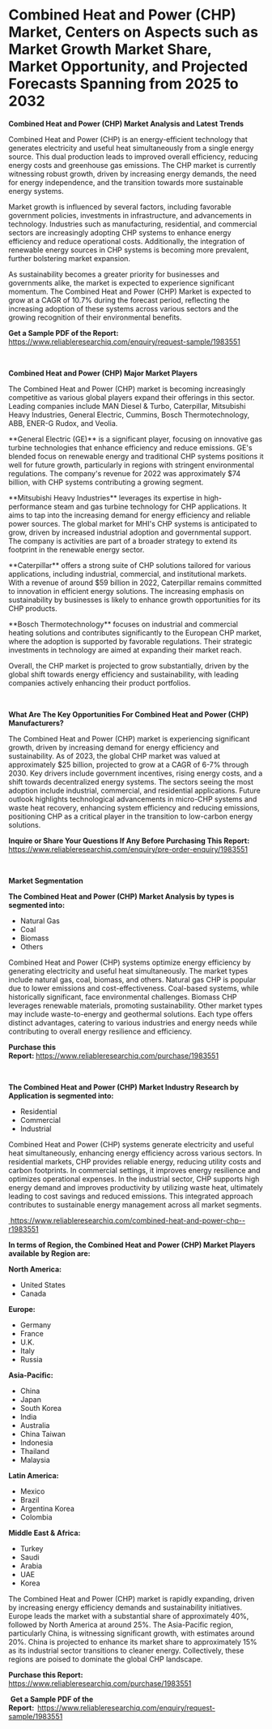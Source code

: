 <p><h1>Combined Heat and Power (CHP) Market, Centers on Aspects such as Market Growth Market Share, Market Opportunity, and Projected Forecasts Spanning from 2025 to 2032</h1></p><p><strong>Combined Heat and Power (CHP) Market Analysis and Latest Trends</strong></p>
<p><p>Combined Heat and Power (CHP) is an energy-efficient technology that generates electricity and useful heat simultaneously from a single energy source. This dual production leads to improved overall efficiency, reducing energy costs and greenhouse gas emissions. The CHP market is currently witnessing robust growth, driven by increasing energy demands, the need for energy independence, and the transition towards more sustainable energy systems.</p><p>Market growth is influenced by several factors, including favorable government policies, investments in infrastructure, and advancements in technology. Industries such as manufacturing, residential, and commercial sectors are increasingly adopting CHP systems to enhance energy efficiency and reduce operational costs. Additionally, the integration of renewable energy sources in CHP systems is becoming more prevalent, further bolstering market expansion.</p><p>As sustainability becomes a greater priority for businesses and governments alike, the market is expected to experience significant momentum. The Combined Heat and Power (CHP) Market is expected to grow at a CAGR of 10.7% during the forecast period, reflecting the increasing adoption of these systems across various sectors and the growing recognition of their environmental benefits.</p></p>
<p><strong>Get a Sample PDF of the Report:&nbsp;</strong> <a href="https://www.reliableresearchiq.com/enquiry/request-sample/1983551?utm_campaign=3352&utm_medium=2&utm_source=Github&utm_content=ia&utm_term=12042025&utm_id=combined-heat-and-power-chp">https://www.reliableresearchiq.com/enquiry/request-sample/1983551</a></p>
<p>&nbsp;</p>
<p><strong>Combined Heat and Power (CHP) Major Market Players</strong></p>
<p><p>The Combined Heat and Power (CHP) market is becoming increasingly competitive as various global players expand their offerings in this sector. Leading companies include MAN Diesel & Turbo, Caterpillar, Mitsubishi Heavy Industries, General Electric, Cummins, Bosch Thermotechnology, ABB, ENER-G Rudox, and Veolia.</p><p>**General Electric (GE)** is a significant player, focusing on innovative gas turbine technologies that enhance efficiency and reduce emissions. GE's blended focus on renewable energy and traditional CHP systems positions it well for future growth, particularly in regions with stringent environmental regulations. The company's revenue for 2022 was approximately $74 billion, with CHP systems contributing a growing segment.</p><p>**Mitsubishi Heavy Industries** leverages its expertise in high-performance steam and gas turbine technology for CHP applications. It aims to tap into the increasing demand for energy efficiency and reliable power sources. The global market for MHI's CHP systems is anticipated to grow, driven by increased industrial adoption and governmental support. The company is activities are part of a broader strategy to extend its footprint in the renewable energy sector.</p><p>**Caterpillar** offers a strong suite of CHP solutions tailored for various applications, including industrial, commercial, and institutional markets. With a revenue of around $59 billion in 2022, Caterpillar remains committed to innovation in efficient energy solutions. The increasing emphasis on sustainability by businesses is likely to enhance growth opportunities for its CHP products.</p><p>**Bosch Thermotechnology** focuses on industrial and commercial heating solutions and contributes significantly to the European CHP market, where the adoption is supported by favorable regulations. Their strategic investments in technology are aimed at expanding their market reach.</p><p>Overall, the CHP market is projected to grow substantially, driven by the global shift towards energy efficiency and sustainability, with leading companies actively enhancing their product portfolios.</p></p>
<p>&nbsp;</p>
<p><strong>What Are The Key Opportunities For Combined Heat and Power (CHP) Manufacturers?</strong></p>
<p><p>The Combined Heat and Power (CHP) market is experiencing significant growth, driven by increasing demand for energy efficiency and sustainability. As of 2023, the global CHP market was valued at approximately $25 billion, projected to grow at a CAGR of 6-7% through 2030. Key drivers include government incentives, rising energy costs, and a shift towards decentralized energy systems. The sectors seeing the most adoption include industrial, commercial, and residential applications. Future outlook highlights technological advancements in micro-CHP systems and waste heat recovery, enhancing system efficiency and reducing emissions, positioning CHP as a critical player in the transition to low-carbon energy solutions.</p></p>
<p><strong>Inquire or Share Your Questions If Any Before Purchasing This Report:</strong> <a href="https://www.reliableresearchiq.com/enquiry/pre-order-enquiry/1983551?utm_campaign=3352&utm_medium=2&utm_source=Github&utm_content=ia&utm_term=12042025&utm_id=combined-heat-and-power-chp">https://www.reliableresearchiq.com/enquiry/pre-order-enquiry/1983551</a></p>
<p>&nbsp;</p>
<p><strong>Market Segmentation</strong></p>
<p><strong>The Combined Heat and Power (CHP) Market Analysis by types is segmented into:</strong></p>
<p><ul><li>Natural Gas</li><li>Coal</li><li>Biomass</li><li>Others</li></ul></p>
<p><p>Combined Heat and Power (CHP) systems optimize energy efficiency by generating electricity and useful heat simultaneously. The market types include natural gas, coal, biomass, and others. Natural gas CHP is popular due to lower emissions and cost-effectiveness. Coal-based systems, while historically significant, face environmental challenges. Biomass CHP leverages renewable materials, promoting sustainability. Other market types may include waste-to-energy and geothermal solutions. Each type offers distinct advantages, catering to various industries and energy needs while contributing to overall energy resilience and efficiency.</p></p>
<p><strong>Purchase this Report:&nbsp;</strong><a href="https://www.reliableresearchiq.com/purchase/1983551?utm_campaign=3352&utm_medium=2&utm_source=Github&utm_content=ia&utm_term=12042025&utm_id=combined-heat-and-power-chp">https://www.reliableresearchiq.com/purchase/1983551</a></p>
<p>&nbsp;</p>
<p><strong>The Combined Heat and Power (CHP) Market Industry Research by Application is segmented into:</strong></p>
<p><ul><li>Residential</li><li>Commercial</li><li>Industrial</li></ul></p>
<p><p>Combined Heat and Power (CHP) systems generate electricity and useful heat simultaneously, enhancing energy efficiency across various sectors. In residential markets, CHP provides reliable energy, reducing utility costs and carbon footprints. In commercial settings, it improves energy resilience and optimizes operational expenses. In the industrial sector, CHP supports high energy demand and improves productivity by utilizing waste heat, ultimately leading to cost savings and reduced emissions. This integrated approach contributes to sustainable energy management across all market segments.</p></p>
<p><a href="https://www.reliableresearchiq.com/combined-heat-and-power-chp--r1983551?utm_campaign=3352&utm_medium=2&utm_source=Github&utm_content=ia&utm_term=12042025&utm_id=combined-heat-and-power-chp">&nbsp;https://www.reliableresearchiq.com/combined-heat-and-power-chp--r1983551</a></p>
<p><strong>In terms of Region, the Combined Heat and Power (CHP) Market Players available by Region are:</strong></p>
<p>
    <p> <strong> North America: </strong>
        <ul>
            <li>United States</li>
            <li>Canada</li>
        </ul>
        </p> 
    <p> <strong> Europe: </strong>
        <ul>
            <li>Germany</li>
            <li>France</li>
            <li>U.K.</li>
            <li>Italy</li>
            <li>Russia</li>
        </ul>
        </p> 
    <p> <strong> Asia-Pacific: </strong>
        <ul>
            <li>China</li>
            <li>Japan</li>
            <li>South Korea</li>
            <li>India</li>
            <li>Australia</li>
            <li>China Taiwan</li>
            <li>Indonesia</li>
            <li>Thailand</li>
            <li>Malaysia</li>
        </ul>
        </p> 
    <p> <strong> Latin America: </strong>
        <ul>
            <li>Mexico</li>
            <li>Brazil</li>
            <li>Argentina Korea</li>
            <li>Colombia</li>
        </ul>
        </p> 
    <p> <strong> Middle East & Africa: </strong>
        <ul>
            <li>Turkey</li>
            <li>Saudi</li>
            <li>Arabia</li>
            <li>UAE</li>
            <li>Korea</li>
        </ul>
    </p>
    </p>
<p><p>The Combined Heat and Power (CHP) market is rapidly expanding, driven by increasing energy efficiency demands and sustainability initiatives. Europe leads the market with a substantial share of approximately 40%, followed by North America at around 25%. The Asia-Pacific region, particularly China, is witnessing significant growth, with estimates around 20%. China is projected to enhance its market share to approximately 15% as its industrial sector transitions to cleaner energy. Collectively, these regions are poised to dominate the global CHP landscape.</p></p>
<p><strong>Purchase this Report: </strong><a href="https://www.reliableresearchiq.com/purchase/1983551?utm_campaign=3352&utm_medium=2&utm_source=Github&utm_content=ia&utm_term=12042025&utm_id=combined-heat-and-power-chp">https://www.reliableresearchiq.com/purchase/1983551</a></p>
<p>&nbsp;<strong>Get a Sample PDF of the Report:&nbsp;&nbsp;</strong><a href="https://www.reliableresearchiq.com/enquiry/request-sample/1983551?utm_campaign=3352&utm_medium=2&utm_source=Github&utm_content=ia&utm_term=12042025&utm_id=combined-heat-and-power-chp">https://www.reliableresearchiq.com/enquiry/request-sample/1983551</a></p>
<p><strong></strong></p>
<p><p></p><p></p><p></p></p>